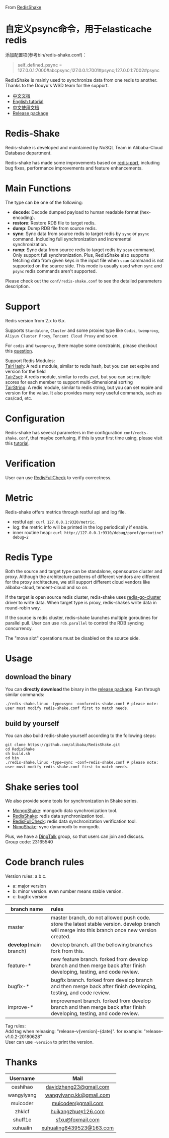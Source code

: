 From [RedisShake](https://github.com/alibaba/RedisShake)
# 自定义psync命令，用于elasticache redis
添加配置项(参考bin/redis-shake.conf)：
> self_defined_psync = 127.0.0.1:7000#abcpsync;127.0.0.1:7001#psync;127.0.0.1:7002#psync

RedisShake is mainly used to synchronize data from one redis to another.<br>
Thanks to the Douyu's WSD team for the support. <br>

* [中文文档](https://yq.aliyun.com/articles/691794)
* [English tutorial](https://github.com/alibaba/RedisShake/wiki/tutorial-about-how-to-set-up)
* [中文使用文档](https://github.com/alibaba/RedisShake/wiki/%E7%AC%AC%E4%B8%80%E6%AC%A1%E4%BD%BF%E7%94%A8%EF%BC%8C%E5%A6%82%E4%BD%95%E8%BF%9B%E8%A1%8C%E9%85%8D%E7%BD%AE%EF%BC%9F)
* [Release package](https://github.com/alibaba/RedisShake/releases)

# Redis-Shake

Redis-shake is developed and maintained by NoSQL Team in Alibaba-Cloud Database department.  

Redis-shake has made some improvements based on [redis-port](https://github.com/CodisLabs/redis-port), including bug fixes, performance improvements and feature enhancements.

# Main Functions

The type can be one of the following:

* **decode**: Decode dumped payload to human readable format (hex-encoding).
* **restore**: Restore RDB file to target redis.
* **dump**: Dump RDB file from source redis.
* **sync**: Sync data from source redis to target redis by `sync` or `psync` command. Including full synchronization and incremental synchronization.
* **rump**: Sync data from source redis to target redis by `scan` command. Only support full synchronization. Plus, RedisShake also supports fetching data from given keys in the input file when `scan` command is not supported on the source side. This mode is usually used when `sync` and `psync` redis commands aren't supported.

Please check out the `conf/redis-shake.conf` to see the detailed parameters description.

# Support

Redis version from 2.x to 6.x.

Supports `Standalone`, `Cluster` and some proxies type like `Codis`, `twemproxy`,  `Aliyun Cluster Proxy`, `Tencent Cloud Proxy` and so on.

For `codis` and `twemproxy`, there maybe some constraints, please checkout this [question](https://github.com/alibaba/RedisShake/wiki/FAQ#q-does-redisshake-supports-codis-and-twemproxy).


Support Redis Modules:   
[TairHash](https://github.com/alibaba/TairHash): A redis module, similar to redis hash, but you can set expire and version for the field  
[TairZset](https://github.com/alibaba/TairZset): A redis module, similar to redis zset, but you can set multiple scores for each member to support multi-dimensional sorting  
[TairString](https://github.com/alibaba/TairString): A redis module, similar to redis string, but you can set expire and version for the value. It also provides many very useful commands, such as cas/cad, etc.  


# Configuration

Redis-shake has several parameters in the configuration `conf/redis-shake.conf`, that maybe confusing, if this is your first time using, please visit this [tutorial](https://github.com/alibaba/RedisShake/wiki/tutorial-about-how-to-set-up).

# Verification

User can use [RedisFullCheck](https://github.com/alibaba/RedisFullCheck) to verify correctness.

# Metric

Redis-shake offers metrics through restful api and log file.<br>

* restful api: `curl 127.0.0.1:9320/metric`.
* log: the metric info will be printed in the log periodically if enable.
* inner routine heap: `curl http://127.0.0.1:9310/debug/pprof/goroutine?debug=2`

# Redis Type

Both the source and target type can be standalone, opensource cluster and proxy. Although the architecture patterns of different vendors are different for the proxy architecture, we still support different cloud vendors like alibaba-cloud, tencent-cloud and so on.

If the target is open source redis cluster, redis-shake uses [redis-go-cluster](https://github.com/chasex/redis-go-cluster) driver to write data. When target type is proxy, redis-shakes write data in round-robin way.

If the source is redis cluster, redis-shake launches multiple goroutines for parallel pull. User can use `rdb.parallel` to control the RDB syncing concurrency.

The "move slot" operations must be disabled on the source side.

# Usage

## download the binary
You can **directly download** the binary in the [release package](https://github.com/alibaba/RedisShake/releases).
Run through similar commands:
```shell
./redis-shake.linux -type=sync -conf=redis-shake.conf # please note: user must modify redis-shake.conf first to match needs.
```

## build by yourself
You can also build redis-shake yourself according to the following steps:
```shell
git clone https://github.com/alibaba/RedisShake.git
cd RedisShake
sh build.sh
cd bin
./redis-shake.linux -type=sync -conf=redis-shake.conf # please note: user must modify redis-shake.conf first to match needs.
```

# Shake series tool

We also provide some tools for synchronization in Shake series.

* [MongoShake](https://github.com/aliyun/MongoShake): mongodb data synchronization tool.
* [RedisShake](https://github.com/aliyun/RedisShake): redis data synchronization tool.
* [RedisFullCheck](https://github.com/aliyun/RedisFullCheck): redis data synchronization verification tool.
* [NimoShake](https://github.com/alibaba/NimoShake): sync dynamodb to mongodb.

Plus, we have a [DingTalk](https://www.dingtalk.com/) group, so that users can join and discuss.  
Group code: 23165540

# Code branch rules

Version rules: a.b.c.

*  a: major version
*  b: minor version. even number means stable version.
*  c: bugfix version

| branch name | rules |
| --- | :--- |
| master | master branch, do not allowed push code. store the latest stable version. develop branch will merge into this branch once new version created.|
| **develop**(main branch) | develop branch. all the bellowing branches fork from this. |
| feature-\* | new feature branch. forked from develop branch and then merge back after finish developing, testing, and code review. |
| bugfix-\* | bugfix branch. forked from develop branch and then merge back after finish developing, testing, and code review. |
| improve-\* | improvement branch. forked from develop branch and then merge back after finish developing, testing, and code review.  |

Tag rules:  
Add tag when releasing: "release-v{version}-{date}". for example: "release-v1.0.2-20180628"  
User can use `-version` to print the version.

# Thanks

| Username | Mail |
| :------: | :------: |
| ceshihao | davidzheng23@gmail.com |
| wangyiyang | wangyiyang.kk@gmail.com |
| muicoder | muicoder@gmail.com |
| zhklcf | huikangzhu@126.com |
| shuff1e | sfxu@foxmail.com |
| xuhualin | xuhualing8439523@163.com |
